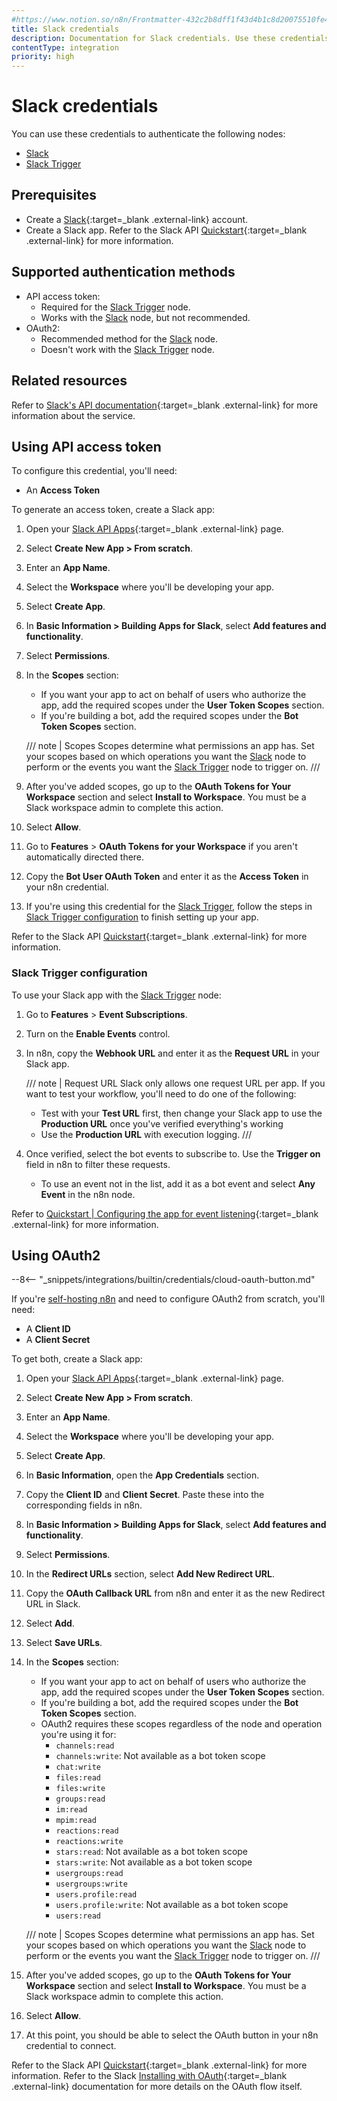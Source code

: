 ```yaml
---
#https://www.notion.so/n8n/Frontmatter-432c2b8dff1f43d4b1c8d20075510fe4
title: Slack credentials
description: Documentation for Slack credentials. Use these credentials to authenticate Slack in n8n, a workflow automation platform.
contentType: integration
priority: high
---
```


# Slack credentials

You can use these credentials to authenticate the following nodes:

- [Slack](/integrations/builtin/app-nodes/n8n-nodes-base.slack/)
- [Slack Trigger](/integrations/builtin/trigger-ndoes/n8n-nodes-base.slacktrigger/)


## Prerequisites

- Create a [Slack](https://slack.com/){:target=_blank .external-link} account.
- Create a Slack app. Refer to the Slack API [Quickstart](https://api.slack.com/quickstart){:target=_blank .external-link} for more information.

## Supported authentication methods

- API access token:
    - Required for the [Slack Trigger](/integrations/builtin/trigger-nodes/n8n-nodes-base.slacktrigger/) node.
    - Works with the [Slack](/integrations/builtin/app-nodes/n8n-nodes-base.slack/) node, but not recommended.
- OAuth2:
    - Recommended method for the [Slack](/integrations/builtin/app-nodes/n8n-nodes-base.slack/) node.
    - Doesn't work with the [Slack Trigger](/integrations/builtin/trigger-nodes/n8n-nodes-base.slacktrigger/) node.

## Related resources

Refer to [Slack's API documentation](https://api.slack.com/apis){:target=_blank .external-link} for more information about the service.

## Using API access token

To configure this credential, you'll need:

- An **Access Token**

To generate an access token, create a Slack app:

1. Open your [Slack API Apps](https://api.slack.com/apps){:target=_blank .external-link} page.
2. Select **Create New App > From scratch**.
3. Enter an **App Name**.
4. Select the **Workspace** where you'll be developing your app.
5. Select **Create App**.
6. In **Basic Information > Building Apps for Slack**, select **Add features and functionality**.
7. Select **Permissions**.
8. In the **Scopes** section:
    * If you want your app to act on behalf of users who authorize the app, add the required scopes under the **User Token Scopes** section.
    * If you're building a bot, add the required scopes under the **Bot Token Scopes** section. 
    
    /// note | Scopes
    Scopes determine what permissions an app has. Set your scopes based on which operations you want the [Slack](/integrations/builtin/app-nodes/n8n-nodes-base.slack/#required-scopes) node to perform or the events you want the [Slack Trigger](/integrations/builtin/trigger-nodes/n8n-nodes-base.slacktrigger/#required-scopes) node to trigger on.
    ///

9. After you've added scopes, go up to the **OAuth Tokens for Your Workspace** section and select **Install to Workspace**. You must be a Slack workspace admin to complete this action.
10. Select **Allow**.
11. Go to **Features** > **OAuth Tokens for your Workspace** if you aren't automatically directed there.
12. Copy the **Bot User OAuth Token** and enter it as the **Access Token** in your n8n credential.
13. If you're using this credential for the [Slack Trigger](/integrations/builtin/trigger-nodes/n8n-nodes-base.slacktrigger/), follow the steps in [Slack Trigger configuration](#slack-trigger-configuration) to finish setting up your app.

Refer to the Slack API [Quickstart](https://api.slack.com/quickstart){:target=_blank .external-link} for more information.

### Slack Trigger configuration

To use your Slack app with the [Slack Trigger](/integrations/builtin/trigger-nodes/n8n-nodes-base.slacktrigger/) node:

1. Go to **Features** > **Event Subscriptions**.
2. Turn on the **Enable Events** control.
3. In n8n, copy the **Webhook URL** and enter it as the **Request URL** in your Slack app.

    ///  note  | Request URL
    Slack only allows one request URL per app. If you want to test your workflow, you'll need to do one of the following:

    - Test with your **Test URL** first, then change your Slack app to use the **Production URL** once you've verified everything's working
    - Use the **Production URL** with execution logging.
    ///

4. Once verified, select the bot events to subscribe to. Use the **Trigger on** field in n8n to filter these requests. 
    - To use an event not in the list, add it as a bot event and select **Any Event** in the n8n node.

Refer to [Quickstart | Configuring the app for event listening](https://api.slack.com/quickstart#listening){:target=_blank .external-link} for more information.

## Using OAuth2

--8<-- "_snippets/integrations/builtin/credentials/cloud-oauth-button.md"

If you're [self-hosting n8n](/hosting/) and need to configure OAuth2 from scratch, you'll need:

- A **Client ID**
- A **Client Secret**

To get both, create a Slack app:

1. Open your [Slack API Apps](https://api.slack.com/apps){:target=_blank .external-link} page.
2. Select **Create New App > From scratch**.
3. Enter an **App Name**.
4. Select the **Workspace** where you'll be developing your app.
5. Select **Create App**.
6. In **Basic Information**, open the **App Credentials** section.
7. Copy the **Client ID** and **Client Secret**. Paste these into the corresponding fields in n8n.
6. In **Basic Information > Building Apps for Slack**, select **Add features and functionality**.
7. Select **Permissions**.
7. In the **Redirect URLs** section, select **Add New Redirect URL**.
8. Copy the **OAuth Callback URL** from n8n and enter it as the new Redirect URL in Slack.
9. Select **Add**.
10. Select **Save URLs**.
11. In the **Scopes** section:
    * If you want your app to act on behalf of users who authorize the app, add the required scopes under the **User Token Scopes** section.
    * If you're building a bot, add the required scopes under the **Bot Token Scopes** section.
    * OAuth2 requires these scopes regardless of the node and operation you're using it for:
        * `channels:read`
        * `channels:write`: Not available as a bot token scope
        * `chat:write`
        * `files:read`
        * `files:write`
        * `groups:read`
        * `im:read`
        * `mpim:read`
        * `reactions:read`
        * `reactions:write`
        * `stars:read`: Not available as a bot token scope
        * `stars:write`: Not available as a bot token scope
        * `usergroups:read`
        * `usergroups:write`
        * `users.profile:read`
        * `users.profile:write`: Not available as a bot token scope
        * `users:read`
    
    /// note | Scopes
    Scopes determine what permissions an app has. Set your scopes based on which operations you want the [Slack](/integrations/builtin/app-nodes/n8n-nodes-base.slack/#required-scopes) node to perform or the events you want the [Slack Trigger](/integrations/builtin/trigger-nodes/n8n-nodes-base.slacktrigger/#required-scopes) node to trigger on.
    ///

13. After you've added scopes, go up to the **OAuth Tokens for Your Workspace** section and select **Install to Workspace**. You must be a Slack workspace admin to complete this action.
14. Select **Allow**.
15. At this point, you should be able to select the OAuth button in your n8n credential to connect.

Refer to the Slack API [Quickstart](https://api.slack.com/quickstart){:target=_blank .external-link} for more information. Refer to the Slack [Installing with OAuth](https://api.slack.com/authentication/oauth-v2){:target=_blank .external-link} documentation for more details on the OAuth flow itself.
